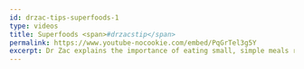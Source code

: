 ```yaml
---
id: drzac-tips-superfoods-1
type: videos
title: Superfoods <span>#drzacstip</span>
permalink: https://www.youtube-nocookie.com/embed/PqGrTel3g5Y
excerpt: Dr Zac explains the importance of eating small, simple meals regularly.
---
```

